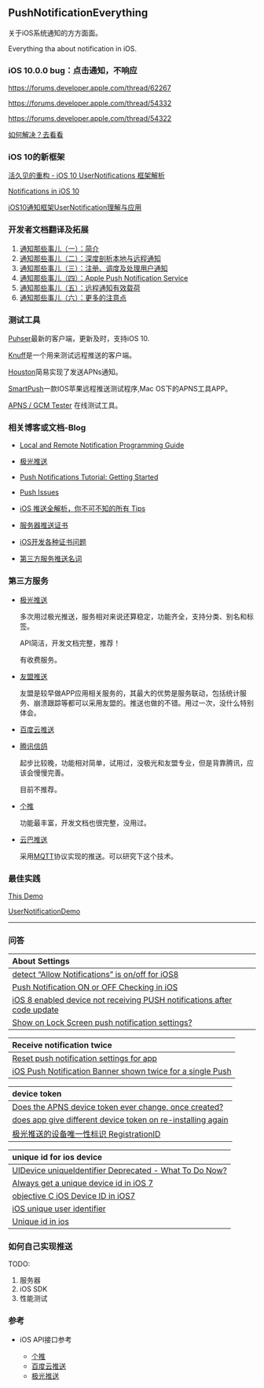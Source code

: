## PushNotificationEverything

关于iOS系统通知的方方面面。

Everything tha about notification in iOS.


### iOS 10.0.0 bug：点击通知，不响应

https://forums.developer.apple.com/thread/62267

https://forums.developer.apple.com/thread/54332

https://forums.developer.apple.com/thread/54322

[如何解决？去看看](http://wenghengcong.com/2016/10/%E9%80%9A%E7%9F%A5%E9%82%A3%E4%BA%9B%E4%BA%8B%E5%84%BF%EF%BC%88%E5%85%AD%EF%BC%89%EF%BC%9A%E6%9B%B4%E5%A4%9A%E7%9A%84%E6%B3%A8%E6%84%8F%E7%82%B9/)

### iOS 10的新框架

[活久见的重构 - iOS 10 UserNotifications 框架解析](https://onevcat.com/2016/08/notification/)

[Notifications in iOS 10](https://swifting.io/blog/2016/08/22/23-notifications-in-ios-10/)

[iOS10通知框架UserNotification理解与应用](https://my.oschina.net/u/2340880/blog/747781#OSC_h3_10)

### 开发者文档翻译及拓展

1. [通知那些事儿（一）：简介](http://wenghengcong.com/2016/04/通知那些事儿（一）：简介/)
2. [通知那些事儿（二）：深度剖析本地与远程通知](http://wenghengcong.com/2016/04/通知那些事儿（二）：深度剖析本地与远程通知/)
3. [通知那些事儿（三）：注册、调度及处理用户通知](http://wenghengcong.com/2016/04/通知那些事儿（三）：注册、调度及处理用户通知/)
4. [通知那些事儿（四）：Apple Push Notification Service](http://wenghengcong.com/2016/05/通知那些事儿（四）：Apple-Push-Notification-Service/)
5. [通知那些事儿（五）：远程通知有效载荷](http://wenghengcong.com/2016/05/%E9%80%9A%E7%9F%A5%E9%82%A3%E4%BA%9B%E4%BA%8B%E5%84%BF%EF%BC%88%E4%BA%94%EF%BC%89%EF%BC%9A%E8%BF%9C%E7%A8%8B%E9%80%9A%E7%9F%A5%E6%9C%89%E6%95%88%E8%BD%BD%E8%8D%B7/)
6. [通知那些事儿（六）：更多的注意点](http://wenghengcong.com/2016/10/%E9%80%9A%E7%9F%A5%E9%82%A3%E4%BA%9B%E4%BA%8B%E5%84%BF%EF%BC%88%E5%85%AD%EF%BC%89%EF%BC%9A%E6%9B%B4%E5%A4%9A%E7%9A%84%E6%B3%A8%E6%84%8F%E7%82%B9/)


### 测试工具

[Puhser](https://github.com/noodlewerk/NWPusher)最新的客户端，更新及时，支持iOS 10.

[Knuff](https://github.com/KnuffApp/Knuff)是一个用来测试远程推送的客户端。

[Houston](https://github.com/nomad/houston)简易实现了发送APNs通知。

[SmartPush](https://github.com/shaojiankui/SmartPush)一款IOS苹果远程推送测试程序,Mac OS下的APNS工具APP。

[APNS / GCM Tester](http://apns-gcm.bryantan.info/) 在线测试工具。

### 相关博客或文档-Blog

* [Local and Remote Notification Programming Guide](https://developer.apple.com/library/mac/documentation/NetworkingInternet/Conceptual/RemoteNotificationsPG/Chapters/Introduction.html#//apple_ref/doc/uid/TP40008194-CH1-SW1)

* [极光推送](http://blog.jpush.cn/)

* [Push Notifications Tutorial: Getting Started](https://www.raywenderlich.com/123862/push-notifications-tutorial)

* [Push Issues](https://developer.apple.com/library/ios/technotes/tn2265/_index.html)

* [iOS 推送全解析，你不可不知的所有 Tips](http://blog.jiguang.cn/ios_push_overall/)

* [服务器推送证书](http://docs.getui.com/mobile/ios/apns/)
* [iOS开发各种证书问题](http://blog.csdn.net/li_shuang_ls/article/details/52259512)
* [第三方服务推送名词](http://docs.getui.com/more/word/)

### 第三方服务

* [极光推送](https://www.jpush.cn/)

	多次用过极光推送，服务相对来说还算稳定，功能齐全，支持分类、别名和标签。
	
	API简洁，开发文档完整，推荐！
	
	有收费服务。

* [友盟推送](http://mobile.umeng.com/push)

	友盟是较早做APP应用相关服务的，其最大的优势是服务联动，包括统计服务、崩溃跟踪等都可以采用友盟的。推送也做的不错。用过一次，没什么特别体会。

* [百度云推送](http://push.baidu.com/)
* [腾讯信鸽](http://xg.qq.com/)

	起步比较晚，功能相对简单，试用过，没极光和友盟专业，但是背靠腾讯，应该会慢慢完善。
	
	目前不推荐。

* [个推](http://www.getui.com/)

	功能最丰富，开发文档也很完整，没用过。

* [云巴推送](http://yunba.io/products/push/)

	采用[MQTT](https://github.com/wenghengcong/MQTTExplore)协议实现的推送。可以研究下这个技术。



### 最佳实践


[This Demo](https://github.com/wenghengcong/PushNotificationEverything/tree/master/PushSettingsDemo)

[UserNotificationDemo](https://github.com/onevcat/UserNotificationDemo)

***

### 问答

|About Settings|
|:--|
|[detect “Allow Notifications” is on/off for iOS8](http://stackoverflow.com/questions/25111644/detect-allow-notifications-is-on-off-for-ios8)|
|[Push Notification ON or OFF Checking in iOS](http://stackoverflow.com/questions/20374801/push-notification-on-or-off-checking-in-ios)|
|[iOS 8 enabled device not receiving PUSH notifications after code update](http://stackoverflow.com/questions/25909568/ios-8-enabled-device-not-receiving-push-notifications-after-code-update)|
|[Show on Lock Screen push notification settings?](http://stackoverflow.com/questions/36697355/show-on-lock-screen-push-notification-settings)|



|Receive notification twice|
|:--|
|[Reset push notification settings for app](http://stackoverflow.com/questions/2438400/reset-push-notification-settings-for-app?lq=1)|
|[iOS Push Notification Banner shown twice for a single Push](http://stackoverflow.com/questions/33047914/ios-push-notification-banner-shown-twice-for-a-single-push)|


|device token|
|:--|
|[Does the APNS device token ever change, once created?](http://stackoverflow.com/questions/6652242/does-the-apns-device-token-ever-change-once-created)|
|[does app give different device token on re-installing again](http://stackoverflow.com/questions/33888962/does-app-give-different-device-token-on-re-installing-again)|
|[极光推送的设备唯一性标识 RegistrationID](http://blog.jpush.cn/registrationid/)|

|unique id for ios device|
|:--|
|[UIDevice uniqueIdentifier Deprecated - What To Do Now?](http://stackoverflow.com/questions/6993325/uidevice-uniqueidentifier-deprecated-what-to-do-now)|
|[Always get a unique device id in iOS 7](http://stackoverflow.com/questions/19606773/always-get-a-unique-device-id-in-ios-7)|
|[objective C iOS Device ID in iOS7](http://stackoverflow.com/questions/19329765/objective-c-ios-device-id-in-ios7)|
|[iOS unique user identifier](http://stackoverflow.com/questions/7273014/ios-unique-user-identifier?lq=1)|
|[Unique id in ios](http://stackoverflow.com/questions/20453785/unique-id-in-ios)|

### 如何自己实现推送

TODO:

1. 服务器
2. iOS SDK
3. 性能测试


### 参考

* iOS API接口参考

	- [个推](http://docs.getui.com/mobile/ios/api/)
	- [百度云推送](http://push.baidu.com/doc/ios/api)
	- [极光推送](http://docs.jpush.io/client/ios_api/)